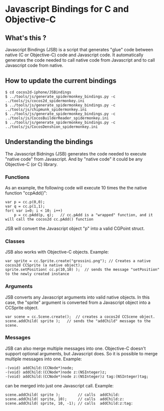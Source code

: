 # Javascript Bindings for C and Objective-C


## What's this ?
Javascript Bindings (JSB) is a script that generates "glue" code between native (C or Objective-C) code and Javascript code.
It automatically generates the code needed to call native code from Javascript and to call Javascript code from native.

## How to update the current bindings

    $ cd cocos2d-iphone/JSBindings
    $ ../tools/js/generate_spidermonkey_bindings.py -c ../tools/js/cocos2d_spidermonkey.ini 
    $ ../tools/js/generate_spidermonkey_bindings.py -c ../tools/js/chipmunk_spidermonkey.ini 
    $ ../tools/js/generate_spidermonkey_bindings.py -c ../tools/js/CocosBuilderReader_spidermonkey.ini 
    $ ../tools/js/generate_spidermonkey_bindings.py -c ../tools/js/CocosDenshion_spidermonkey.ini 



## Understanding the bindings

The Javascript Bidnings (JSB) generates the code needed to execute "native code" from Javascript. And by "native code" it could be any Objective-C (or C) library.

### Functions

As an example, the following code will execute 10 times the the native function "ccpAdd()":

	var p = cc.p(0,0);
	var q = cc.p(1,1);
	for( var i=0; i < 10; i++)
		p = cc.pAdd(p, q);   // cc.pAdd is a "wrapped" function, and it will call the cocos2d cc.pAdd() function


JSB will convert the Javascript object "p" into a valid CGPoint struct.


### Classes

JSB also works with Objective-C objects. Example:

	var sprite = cc.Sprite.create("grossini.png"); // Creates a native cocos2d CCSprite (a native object);
	sprite.setPosition( cc.p(10,10) );  // sends the message "setPosition" to the newly created instance


### Arguments

JSB converts any Javascript arguments into valid native objects. In this case, the "sprite" argument is converted from a Javascript object into a CCSprite object.

	var scene = cc.Scene.create();  // creates a cocos2d CCScene object.
	scene.addChild( sprite );   // sends the "addChild" message to the scene.


### Messages

JSB can also merge multiple messages into one. Objective-C doesn't support optional arguments, but Javascript does. So it is possible to merge multiple messages into one. Example:

	-(void) addChild:(CCNode*)node;
	-(void) addChild:(CCNode*)node z:(NSInteger)z;
	-(void) addChild:(CCNode*)node z:(NSInteger)z tag:(NSInteger)tag;

can be merged into just one Javascript call. Example:

	scene.addChild( sprite );        // calls  addChild:
	scene.addChild( sprite, 10);     // calls  addChild:z:
	scene.addChild( sprite, 10, -1); // calls  addChild:z:tag: 

